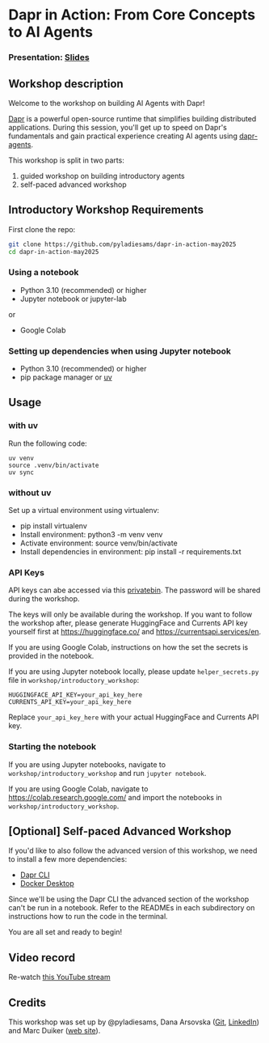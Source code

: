 # Dapr in Action: From Core Concepts to AI Agents

### Presentation: [Slides](https://github.com/pyladiesams/dapr-in-action-may2025/blob/main/workshop/dapr_in_actions.pdf)

## Workshop description

Welcome to the workshop on building AI Agents with Dapr!

[Dapr](https://github.com/dapr/dapr) is a powerful open-source runtime that simplifies building distributed applications. During this session, you'll get up to speed on Dapr's fundamentals and gain practical experience creating AI agents using [dapr-agents](https://github.com/dapr/dapr-agents).

This workshop is split in two parts: 

1. guided workshop on building introductory agents 
2. self-paced advanced workshop

## Introductory Workshop Requirements 

First clone the repo:

```bash
git clone https://github.com/pyladiesams/dapr-in-action-may2025
cd dapr-in-action-may2025
```

### Using a notebook

* Python 3.10 (recommended) or higher
* Jupyter notebook or jupyter-lab

or

* Google Colab

### Setting up dependencies when using Jupyter notebook

* Python 3.10 (recommended) or higher
* pip package manager or [uv](https://docs.astral.sh/uv/getting-started/installation/)

## Usage

### with uv

Run the following code:

```
uv venv
source .venv/bin/activate
uv sync
```

### without uv

Set up a virtual environment using virtualenv:

* pip install virtualenv
* Install environment: python3 -m venv venv
* Activate environment: source venv/bin/activate
* Install dependencies in environment: pip install -r requirements.txt
       
### API Keys

API keys can abe accessed via this [privatebin](https://privatebin.net/?ec00cd7f2c464e55#8xMHSFNHyTrGe8f1DhyB62qCmb9RwrPoFExV5pWKXZEs). The password will be shared during the workshop. 

The keys will only be available during the workshop. If you want to follow the workshop after, please generate HuggingFace and Currents API key yourself first at https://huggingface.co/ and https://currentsapi.services/en.

If you are using Google Colab, instructions on how the set the secrets is provided in the notebook.

If you are using Jupyter notebook locally, please update `helper_secrets.py` file in `workshop/introductory_workshop`:

```env
HUGGINGFACE_API_KEY=your_api_key_here
CURRENTS_API_KEY=your_api_key_here
```

Replace `your_api_key_here` with your actual HuggingFace and Currents API key.

### Starting the notebook

If you are using Jupyter notebooks, navigate to `workshop/introductory_workshop` and run `jupyter notebook`.

If you are using Google Colab, navigate to https://colab.research.google.com/ and import the notebooks in `workshop/introductory_workshop`. 

## [Optional] Self-paced Advanced Workshop

If you'd like to also follow the advanced version of this workshop, we need to install a few more dependencies:

* [Dapr CLI](https://docs.dapr.io/getting-started/install-dapr-cli/)
* [Docker Desktop](https://docs.docker.com/desktop/)

Since we'll be using the Dapr CLI the advanced section of the workshop can't be run in a notebook. Refer to the READMEs in each subdirectory on instructions how to run the code in the terminal.

You are all set and ready to begin!

## Video record
Re-watch [this YouTube stream](https://youtube.com/live/SqGmmLGmrXQ)

## Credits
This workshop was set up by @pyladiesams, Dana Arsovska ([Git](https://github.com/Dzvezdana), [LinkedIn](https://www.linkedin.com/in/dana-arsovska/)) and Marc Duiker ([web site](https://marcduiker.dev/)).
